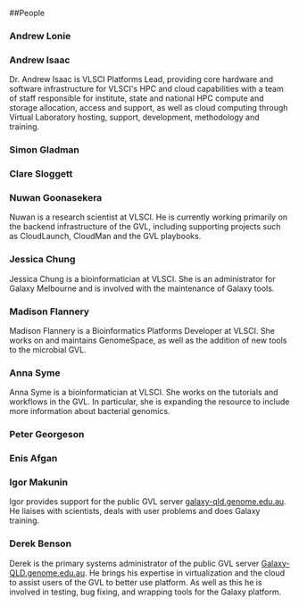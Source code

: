 ##People

### Andrew Lonie

### Andrew Isaac

Dr. Andrew Isaac is VLSCI Platforms Lead, providing core hardware and software infrastructure for VLSCI's HPC and cloud capabilities with a team of staff responsible for institute, state and national HPC compute and storage allocation, access and support, as well as cloud computing through Virtual Laboratory hosting, support, development, methodology and training.

### Simon Gladman

### Clare Sloggett

### Nuwan Goonasekera

Nuwan is a research scientist at VLSCI. He is currently working primarily on the backend infrastructure of the GVL, including supporting projects such as CloudLaunch, CloudMan and the GVL playbooks.

### Jessica Chung

Jessica Chung is a bioinformatician at VLSCI. She is an administrator for Galaxy Melbourne and is involved with the maintenance of Galaxy tools.

### Madison Flannery

Madison Flannery is a Bioinformatics Platforms Developer at VLSCI. She works on and maintains GenomeSpace, as well as the addition of new tools to the microbial GVL.

### Anna Syme

Anna Syme is a bioinformatician at VLSCI. She works on the tutorials and workflows in the GVL. In particular, she is expanding the resource to include more information about bacterial genomics.

### Peter Georgeson

### Enis Afgan

### Igor Makunin

Igor provides support for the public GVL server [galaxy-qld.genome.edu.au](http://galaxy-qld.genome.edu.au). He liaises with scientists, deals with user problems and does Galaxy training.

### Derek Benson

Derek is the primary systems administrator of the public GVL server [Galaxy-QLD.genome.edu.au](http://galaxy-qld.genome.edu.au). He brings his expertise in virtualization and the cloud to assist users of the GVL to better use platform. As well as this he is involved in testing, bug fixing, and wrapping tools for the Galaxy platform.
